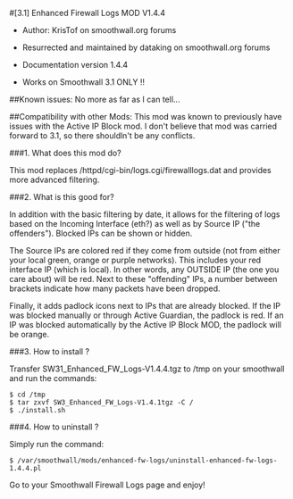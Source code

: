 #[3.1] Enhanced Firewall Logs MOD V1.4.4
* Author: KrisTof on smoothwall.org forums
* Resurrected and maintained by dataking on smoothwall.org forums

* Documentation version 1.4.4

* Works on Smoothwall 3.1 ONLY !!

##Known issues:
No more as far as I can tell...

##Compatibility with other Mods:
This mod was known to previously have issues with the Active IP Block mod.  I don't believe that mod was carried forward to 3.1, so there shouldln't be any conflicts.

###1. What does this mod do?

This mod replaces /httpd/cgi-bin/logs.cgi/firewalllogs.dat and provides more advanced filtering.

###2. What is this good for?

In addition with the basic filtering by date, it allows for the
filtering of logs based on the Incoming Interface (eth?) as well
as by Source IP ("the offenders"). Blocked IPs can be shown or hidden.

The Source IPs are colored red if they come from outside (not
from either your local green, orange or purple networks). This
includes your red interface IP (which is local). In other
words, any OUTSIDE IP (the one you care about) will be red. Next
to these "offending" IPs, a number between brackets indicate how
many packets have been dropped. 

Finally, it adds padlock icons next to IPs that are already blocked. 
If the IP was blocked manually or through Active Guardian, the padlock
is red. If an IP was blocked automatically by the Active IP Block MOD, 
the padlock will be orange.

###3. How to install ?

Transfer SW31\_Enhanced\_FW\_Logs-V1.4.4.tgz to /tmp on your smoothwall
and run the commands:

```
$ cd /tmp
$ tar zxvf SW3_Enhanced_FW_Logs-V1.4.1tgz -C /
$ ./install.sh
```

###4. How to uninstall ?

Simply run the command:

```$ /var/smoothwall/mods/enhanced-fw-logs/uninstall-enhanced-fw-logs-1.4.4.pl```

Go to your Smoothwall Firewall Logs page and enjoy!


